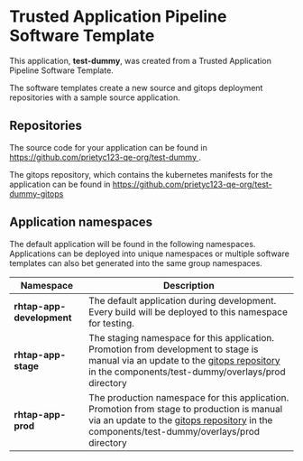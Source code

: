 # Trusted Application Pipeline Software Template

This application, **test-dummy**, was created from a Trusted Application Pipeline Software Template.

The software templates create a new source and gitops deployment repositories with a sample source application. 

## Repositories

The source code for your application can be found in [https://github.com/prietyc123-qe-org/test-dummy ](https://github.com/prietyc123-qe-org/test-dummy ).
 
The gitops repository, which contains the kubernetes manifests for the application can be found in 
[https://github.com/prietyc123-qe-org/test-dummy-gitops ](https://github.com/prietyc123-qe-org/test-dummy-gitops ) 

## Application namespaces 

The default application will be found in the following namespaces. Applications can be deployed into unique namespaces or multiple software templates can also bet generated into the same group namespaces.  

|  Namespace   |  Description   |  
| -------- | -------- |   
| **rhtap-app-development** | The default application during development. Every build will be deployed to this namespace for testing. | 
| **rhtap-app-stage** | The staging namespace for this application. Promotion from development to stage is manual via an update to the [gitops repository](https://github.com/prietyc123-qe-org/test-dummy-gitops ) in the components/test-dummy/overlays/prod directory |  
| **rhtap-app-prod** | The production namespace for this application. Promotion from stage to production is manual via an update to the [gitops repository](https://github.com/prietyc123-qe-org/test-dummy-gitops ) in the components/test-dummy/overlays/prod directory | 